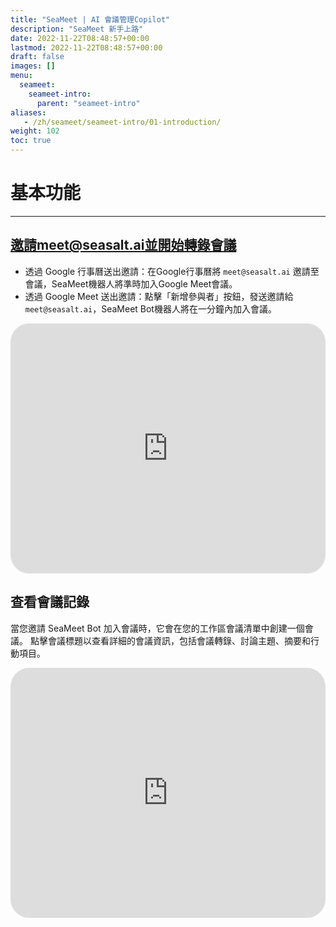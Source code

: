 ```yaml
---
title: "SeaMeet | AI 會議管理Copilot"
description: "SeaMeet 新手上路"
date: 2022-11-22T08:48:57+00:00
lastmod: 2022-11-22T08:48:57+00:00
draft: false
images: []
menu:
  seameet:
    seameet-intro:
      parent: "seameet-intro"
aliases:
   - /zh/seameet/seameet-intro/01-introduction/
weight: 102
toc: true
---
```


# 基本功能
-------------------
## 邀請meet@seasalt.ai並開始轉錄會議

- 透過 Google 行事曆送出邀請：在Google行事曆將 `meet@seasalt.ai` 邀請至會議，SeaMeet機器人將準時加入Google Meet會議。
- 透過 Google Meet 送出邀請：點擊「新增參與者」按鈕，發送邀請給 `meet@seasalt.ai`，SeaMeet Bot機器人將在一分鐘內加入會議。

<iframe width="100%" height="400" src="https://www.youtube.com/embed/NAdERbNjaSQ" title="YouTube video player" frameborder="0" allow="accelerometer; autoplay; clipboard-write; encrypted-media; gyroscope; picture-in-picture" allowfullscreen style="border-radius: 30px;"></iframe>

## 查看會議記錄

當您邀請 SeaMeet Bot 加入會議時，它會在您的工作區會議清單中創建一個會議。
點擊會議標題以查看詳細的會議資訊，包括會議轉錄、討論主題、摘要和行動項目。


  <iframe width="100%" height="400" src="https://www.youtube.com/embed/Ck8IWs5lXLw" title="YouTube video player" frameborder="0" allow="accelerometer; autoplay; clipboard-write; encrypted-media; gyroscope; picture-in-picture" allowfullscreen style="border-radius: 30px;"></iframe>

